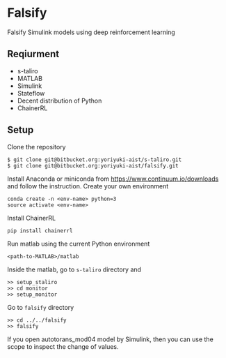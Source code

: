 # Falsify

Falsify Simulink models using deep reinforcement learning

## Reqiurment

- s-taliro
- MATLAB
- Simulink
- Stateflow
- Decent distribution of Python
- ChainerRL

## Setup

Clone the repository
```
$ git clone git@bitbucket.org:yoriyuki-aist/s-taliro.git
$ git clone git@bitbucket.org:yoriyuki-aist/falsify.git
```
Install Anaconda or miniconda from https://www.continuum.io/downloads and follow the instruction.
Create your own environment
````
conda create -n <env-name> python=3
source activate <env-name>
````
Install ChainerRL
````
pip install chainerrl
````
Run matlab using the current Python environment
```
<path-to-MATLAB>/matlab
```
Inside the matlab, go to `s-taliro` directory and
```
>> setup_staliro
>> cd monitor
>> setup_monitor
```
Go to `falsify` directory
```
>> cd ../../falsify
>> falsify
```
If you open autotorans_mod04 model by Simulink, then you can use the scope to inspect the change of values.